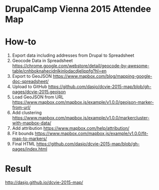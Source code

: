 # DrupalCamp Vienna 2015 Attendee Map

# How-to

1. Export data including addresses from Drupal to Spreadsheet
2. Geocode Data in Spreadsheet https://chrome.google.com/webstore/detail/geocode-by-awesome-table/cnhboknahecjdnlkjnlodacdjelippfg?hl=en
3. Export to GeoJSON https://www.mapbox.com/blog/mapping-google-doc-spreadsheet/
4. Upload to GitHub https://github.com/dasjo/dcvie-2015-map/blob/gh-pages/dcvie-2015.geojson
5. Load GeoJSON from URL https://www.mapbox.com/mapbox.js/example/v1.0.0/geojson-marker-from-url/
6. Add clustering https://www.mapbox.com/mapbox.js/example/v1.0.0/markercluster-with-mapbox-data/
7. Add attribution https://www.mapbox.com/help/attribution/
8. Fit bounds https://www.mapbox.com/mapbox.js/example/v1.0.0/fit-map-to-markers/
9. Final HTML https://github.com/dasjo/dcvie-2015-map/blob/gh-pages/index.html

# Result
http://dasjo.github.io/dcvie-2015-map/
